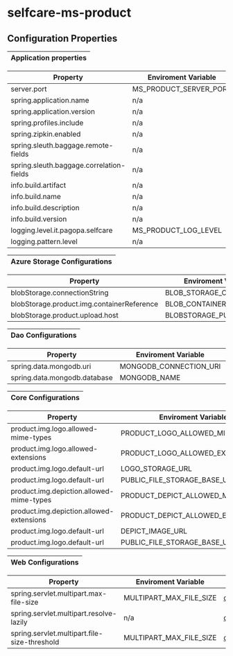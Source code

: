 # selfcare-ms-product

## Configuration Properties

| **Application properties** |
|:--------------------------:|

| **Property** | **Enviroment Variable** | **Default** | **Required** |
|--------------|-------------------------|-------------|:------------:|
|server.port|MS_PRODUCT_SERVER_PORT|<a name= "default property"></a>[default_property](https://github.com/pagopa/selfcare-ms-product/blob/release-dev/app/src/main/resources/config/application.yml)| yes |
|spring.application.name| n/a |<a name= "default property"></a>[default_property](https://github.com/pagopa/selfcare-ms-product/blob/release-dev/app/src/main/resources/config/application.yml)| yes |
|spring.application.version| n/a |<a name= "default property"></a>[default_property](https://github.com/pagopa/selfcare-ms-product/blob/release-dev/app/src/main/resources/config/application.yml)| yes |
|spring.profiles.include| n/a |<a name= "default property"></a>[default_property](https://github.com/pagopa/selfcare-ms-product/blob/release-dev/app/src/main/resources/config/application.yml)| yes |
|spring.zipkin.enabled| n/a |<a name= "default property"></a>[default_property](https://github.com/pagopa/selfcare-ms-product/blob/release-dev/app/src/main/resources/config/application.yml)| yes |
|spring.sleuth.baggage.remote-fields| n/a |<a name= "default property"></a>[default_property](https://github.com/pagopa/selfcare-ms-product/blob/release-dev/app/src/main/resources/config/application.yml)| yes |
|spring.sleuth.baggage.correlation-fields| n/a |<a name= "default property"></a>[default_property](https://github.com/pagopa/selfcare-ms-product/blob/release-dev/app/src/main/resources/config/application.yml)| yes |
|info.build.artifact| n/a |<a name= "default property"></a>[default_property](https://github.com/pagopa/selfcare-ms-product/blob/release-dev/app/src/main/resources/config/application.yml)| yes |
|info.build.name| n/a |<a name= "default property"></a>[default_property](https://github.com/pagopa/selfcare-ms-product/blob/release-dev/app/src/main/resources/config/application.yml)| yes |
|info.build.description| n/a |<a name= "default property"></a>[default_property](https://github.com/pagopa/selfcare-ms-product/blob/release-dev/app/src/main/resources/config/application.yml)| yes |
|info.build.version| n/a |<a name= "default property"></a>[default_property](https://github.com/pagopa/selfcare-ms-product/blob/release-dev/app/src/main/resources/config/application.yml)| yes |
|logging.level.it.pagopa.selfcare| MS_PRODUCT_LOG_LEVEL |<a name= "default property"></a>[default_property](https://github.com/pagopa/selfcare-ms-product/blob/release-dev/app/src/main/resources/config/application.yml)| yes |
|logging.pattern.level| n/a |<a name= "default property"></a>[default_property](https://github.com/pagopa/selfcare-ms-product/blob/release-dev/app/src/main/resources/config/application.yml)| yes |


| **Azure Storage Configurations** |
|:--------------------------:|

| **Property** | **Enviroment Variable** | **Default** | **Required** |
|--------------|-------------------------|-------------|:------------:|
|blobStorage.connectionString|BLOB_STORAGE_CONN_STRING|<a name= "default property"></a>[default_property](https://github.com/pagopa/selfcare-ms-product/blob/release-dev/connector/azure-storage/src/main/resources/config/azure-storage-config.properties)| yes |
|blobStorage.product.img.containerReference|BLOB_CONTAINER_REF|<a name= "default property"></a>[default_property](https://github.com/pagopa/selfcare-ms-product/blob/release-dev/connector/azure-storage/src/main/resources/config/azure-storage-config.properties)| yes |
|blobStorage.product.upload.host|BLOBSTORAGE_PUBLIC_HOST|<a name= "default property"></a>[default_property](https://github.com/pagopa/selfcare-ms-product/blob/release-dev/connector/azure-storage/src/main/resources/config/azure-storage-config.properties)| yes |


| **Dao Configurations** |
|:--------------------------:|

| **Property** | **Enviroment Variable** | **Default** | **Required** |
|--------------|-------------------------|-------------|:------------:|
|spring.data.mongodb.uri|MONGODB_CONNECTION_URI|<a name= "default property"></a>[default_property](https://github.com/pagopa/selfcare-ms-product/blob/release-dev/connector/dao/src/main/resources/config/dao-config.properties)| yes |
|spring.data.mongodb.database|MONGODB_NAME|<a name= "default property"></a>[default_property](https://github.com/pagopa/selfcare-ms-product/blob/release-dev/connector/dao/src/main/resources/config/dao-config.properties)| yes |


| **Core Configurations** |
|:--------------------------:|

| **Property**                             | **Enviroment Variable** | **Default** | **Required** |
|------------------------------------------|-------------------------|-------------|:------------:|
| product.img.logo.allowed-mime-types      |PRODUCT_LOGO_ALLOWED_MIME_TYPES|<a name= "default property"></a>[default_property](https://github.com/pagopa/selfcare-ms-product/blob/release-dev/core/src/main/resources/config/core-config.properties)| yes |
| product.img.logo.allowed-extensions      |PRODUCT_LOGO_ALLOWED_EXTENSIONS|<a name= "default property"></a>[default_property](https://github.com/pagopa/selfcare-ms-product/blob/release-dev/core/src/main/resources/config/core-config.properties)| yes |
| product.img.logo.default-url             |LOGO_STORAGE_URL|<a name= "default property"></a>[default_property](https://github.com/pagopa/selfcare-ms-product/blob/release-dev/core/src/main/resources/config/core-config.properties)| yes |
| product.img.logo.default-url             |PUBLIC_FILE_STORAGE_BASE_URL|<a name= "default property"></a>[default_property](https://github.com/pagopa/selfcare-ms-product/blob/release-dev/core/src/main/resources/config/core-config.properties)| yes |
| product.img.depiction.allowed-mime-types |PRODUCT_DEPICT_ALLOWED_MIME_TYPES|<a name= "default property"></a>[default_property](https://github.com/pagopa/selfcare-ms-product/blob/release-dev/core/src/main/resources/config/core-config.properties)| yes |
| product.img.depiction.allowed-extensions |PRODUCT_DEPICT_ALLOWED_EXTENSIONS|<a name= "default property"></a>[default_property](https://github.com/pagopa/selfcare-ms-product/blob/release-dev/core/src/main/resources/config/core-config.properties)| yes |
| product.img.logo.default-url             |DEPICT_IMAGE_URL|<a name= "default property"></a>[default_property](https://github.com/pagopa/selfcare-ms-product/blob/release-dev/core/src/main/resources/config/core-config.properties)| yes |
| product.img.logo.default-url             |PUBLIC_FILE_STORAGE_BASE_URL|<a name= "default property"></a>[default_property](https://github.com/pagopa/selfcare-ms-product/blob/release-dev/core/src/main/resources/config/core-config.properties)| yes |

| **Web Configurations** |
|:--------------------------:|

| **Property** | **Enviroment Variable** | **Default** | **Required** |
|--------------|-------------------------|-------------|:------------:|
|spring.servlet.multipart.max-file-size|MULTIPART_MAX_FILE_SIZE|<a name= "default property"></a>[default_property](https://github.com/pagopa/selfcare-ms-product/blob/release-dev/web/src/main/resources/config/web-config.properties)| yes |
|spring.servlet.multipart.resolve-lazily| n/a |<a name= "default property"></a>[default_property](https://github.com/pagopa/selfcare-ms-product/blob/release-dev/web/src/main/resources/config/web-config.properties)| yes |
|spring.servlet.multipart.file-size-threshold|MULTIPART_MAX_FILE_SIZE|<a name= "default property"></a>[default_property](https://github.com/pagopa/selfcare-ms-product/blob/release-dev/web/src/main/resources/config/web-config.properties)| yes |
